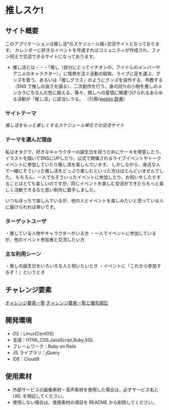 # 推しスケ!

## サイト概要
このアプリケーションは推し活*のスケジュール帳+交流サイトとなっております。
カレンダーに好きなイベントを作成すればコミュニティが作成され、ファン同士で交流できるサイトになっております。

* 推し活とは・・・「推し（自分にとってイチオシの、アイドルのメンバーやアニメのキャラクター）」に情熱を注ぐ活動の総称。ライブに足を運ぶ、グッズを買う、あるいは「推しグラス」のようにグッズを自作する、布教する（SNS で推しの良さを語る）、二次創作を行う、身の回りの小物を推しのメンカラにちなんだ色に揃える、等々、推しへの愛情に関連づけられるあらゆる活動が「推し活」に該当しうる。
  （引用/[weblio 辞書](https://www.weblio.jp/content/%E6%8E%A8%E3%81%97%E6%B4%BB)）


### サイトテーマ
*推し活をもっと楽しくするスケジュール単位での交流サイト*


### テーマを選んだ理由
私はオタクで、好きなキャラクターの誕生日を祝うためにケーキを用意したり、イラストを描いてSNSにUPしたり、公式で開催されるライブイベントやトークイベントに参加していたり推し活を楽しんでいます。
しかしながら、身近な人で一緒にそういった推し活をどっぷり楽しむといった方はほとんどいませんでした。
もちろん、一人でもそういったイベントに参加したり、お祝いをしたりすることはとても楽しいのですが、同じイベントを楽しむ交流ができたらもっと楽しく活動できるなと思い制作に着手しました。

いつもぼっちで楽しんでいるが、他の人とイベントを楽しみたいと思っている人に届けられれば幸いです。


### ターゲットユーザ
・推している人物やキャラクターがいる方
・一人でイベントに参加しているが、他のイベント参加者と交流したい方

### 主な利用シーン

・推しの誕生日をいろいろな人と祝いたいとき
・イベントに『これから参加するぞ！』というとき


## チャレンジ要素

[チャレンジ要素一覧](https://docs.google.com/spreadsheets/d/1hUAmSCxwUCo95x0j8BiK1SSDnThuxjX5V71wlllhOaw/edit#gid=0)
[チャレンジ要素一覧と優先順位](https://docs.google.com/spreadsheets/d/1Dy2V9ide4YK0uVMiaJElLjA7scAmDhEMHI9GaVzgIGc/edit#gid=0)

## 開発環境

- OS：Linux(CentOS)
- 言語：HTML,CSS,JavaScript,Ruby,SQL
- フレームワーク：Ruby on Rails
- JS ライブラリ：jQuery
- IDE：Cloud9

## 使用素材

- 外部サービスの画像素材・音声素材を使用した場合は、必ずサービス名と URL を明記してください。
- 使用しない場合は、使用素材の項目を README から削除してください。
